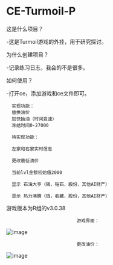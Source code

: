 # CE-Turmoil-P

这是什么项目？

-这是Turmoil游戏的外挂，用于研究探讨。

为什么创建项目？

-记录练习日志，我会的不是很多。

如何使用？

-打开ce，添加游戏和ce文件即可。


      实现功能：
      替换油价
      加快抽油（时间变速）
      冻结时间0-27000

      待实现功能：

      左家和右家实时信息

      更改最低油价

      当前lvl金额初始值2000

      显示 石油大亨（钱，钻石，股份，其他AI财产）

      显示 热力沸腾（钱，收藏，股份，其他AI财产）

游戏版本为R组的v3.0.38

                              游戏界面：

![image](https://user-images.githubusercontent.com/75153154/155872834-82c627f5-7dc4-4cc5-8972-83884e62bacc.png)
                              
                              更改油价：

![image](https://user-images.githubusercontent.com/75153154/155872845-95610fb6-2bc0-4e65-90ee-2b22c2bc4a1d.png)
